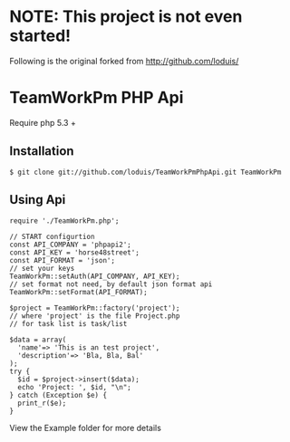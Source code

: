 NOTE: This project is not even started!
=================================
Following is the original forked from http://github.com/loduis/


TeamWorkPm PHP Api
==================

  Require php 5.3 +

Installation
------------

    $ git clone git://github.com/loduis/TeamWorkPmPhpApi.git TeamWorkPm

Using Api
---------

    require './TeamWorkPm.php';

    // START configurtion
    const API_COMPANY = 'phpapi2';
    const API_KEY = 'horse48street';
    const API_FORMAT = 'json';
    // set your keys
    TeamWorkPm::setAuth(API_COMPANY, API_KEY);
    // set format not need, by default json format api
    TeamWorkPm::setFormat(API_FORMAT);

    $project = TeamWorkPm::factory('project');
    // where 'project' is the file Project.php
    // for task list is task/list

    $data = array(
      'name'=> 'This is an test project',
      'description'=> 'Bla, Bla, Bal'
    );
    try {
      $id = $project->insert($data);
      echo 'Project: ', $id, "\n";
    } catch (Exception $e) {
      print_r($e);
    }

View the Example folder for more details
